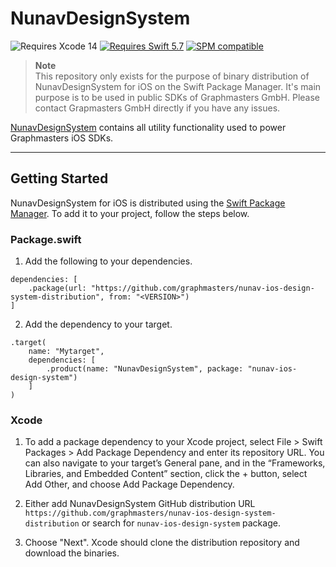 # NunavDesignSystem

![Requires Xcode 14](https://img.shields.io/badge/Xcode-14-1575F9.svg?style=flat&logo=xcode&logoColor=1575F9)
[![Requires Swift 5.7](https://img.shields.io/badge/Swift-5.7-FA7343.svg?style=flat&logo=Swift)](https://swift.org/package-manager/)
[![SPM compatible](https://img.shields.io/badge/Swift%20Package%20Manager-compatible-FA7343.svg?style=flat&logo=Swift)](https://swiftpackageindex.com/maplibre/maplibre-gl-native-distribution)

> **Note**  
> This repository only exists for the purpose of binary distribution of NunavDesignSystem for iOS on the Swift Package Manager. It's main purpose is to be used in public SDKs of Graphmasters GmbH.
> Please contact Grapmasters GmbH directly if you have any issues.

[NunavDesignSystem](https://github.com/graphmasters/nunav-ios-design-system-distribution) contains all utility functionality used to power Graphmasters iOS SDKs.

---

## Getting Started

NunavDesignSystem for iOS is distributed using the [Swift Package Manager](https://www.swift.org/package-manager/). To add it to your project, follow the steps below.

### Package.swift

1. Add the following to your dependencies.

```
dependencies: [
    .package(url: "https://github.com/graphmasters/nunav-ios-design-system-distribution", from: "<VERSION>")
]
```

2. Add the dependency to your target.

```
.target(
    name: "Mytarget",
    dependencies: [
        .product(name: "NunavDesignSystem", package: "nunav-ios-design-system")
    ]
)
```

### Xcode

1. To add a package dependency to your Xcode project, select File > Swift Packages > Add Package Dependency and enter its repository URL. You can also navigate to your target’s General pane, and in the “Frameworks, Libraries, and Embedded Content” section, click the + button, select Add Other, and choose Add Package Dependency.

2. Either add NunavDesignSystem GitHub distribution URL `https://github.com/graphmasters/nunav-ios-design-system-distribution` or search for `nunav-ios-design-system` package.

3. Choose "Next". Xcode should clone the distribution repository and download the binaries.
